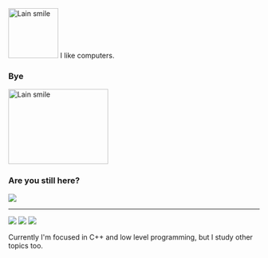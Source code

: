  <img lign="left" width="100" height="100" src="https://tenor.com/pt-BR/view/serial-experiments-lain-lain-anime-smug-anime-smile-gif-14038034.gif" alt="Lain smile">
 I like computers.

 



### Bye
<img src="https://tenor.com/pt-BR/view/serial-experiments-lain-gif-25783482.gif" alt="Lain smile" width="200" height="150"/>

### Are you still here? 
<img src="https://tenor.com/pt-BR/view/editing-anime-gif-25803727.gif" />

---
![](https://img.shields.io/badge/C%2B%2B-00599C?style=for-the-badge&logo=c%2B%2B&logoColor=white)
![](https://img.shields.io/badge/C-00599C?style=for-the-badge&logo=c&logoColor=white)
![](https://img.shields.io/badge/Linux-FCC624?style=for-the-badge&logo=linux&logoColor=black)


Currently I'm focused in C++ and low level programming, but I study other topics too.

